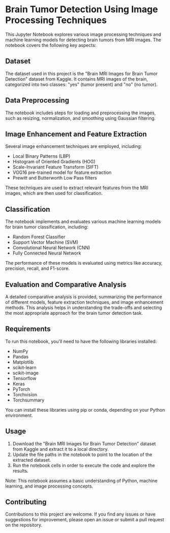 # Brain Tumor Detection Using Image Processing Techniques

This Jupyter Notebook explores various image processing techniques and machine learning models for detecting brain tumors from MRI images. The notebook covers the following key aspects:

## Dataset

The dataset used in this project is the "Brain MRI Images for Brain Tumor Detection" dataset from Kaggle. It contains MRI images of the brain, categorized into two classes: "yes" (tumor present) and "no" (no tumor).

## Data Preprocessing

The notebook includes steps for loading and preprocessing the images, such as resizing, normalization, and smoothing using Gaussian filtering.

## Image Enhancement and Feature Extraction

Several image enhancement techniques are employed, including:

- Local Binary Patterns (LBP)
- Histogram of Oriented Gradients (HOG)
- Scale-Invariant Feature Transform (SIFT)
- VGG16 pre-trained model for feature extraction
- Prewitt and Butterworth Low Pass filters

These techniques are used to extract relevant features from the MRI images, which are then used for classification.

## Classification

The notebook implements and evaluates various machine learning models for brain tumor classification, including:

- Random Forest Classifier
- Support Vector Machine (SVM)
- Convolutional Neural Network (CNN)
- Fully Connected Neural Network

The performance of these models is evaluated using metrics like accuracy, precision, recall, and F1-score.

## Evaluation and Comparative Analysis

A detailed comparative analysis is provided, summarizing the performance of different models, feature extraction techniques, and image enhancement methods. This analysis helps in understanding the trade-offs and selecting the most appropriate approach for the brain tumor detection task.

## Requirements

To run this notebook, you'll need to have the following libraries installed:

- NumPy
- Pandas
- Matplotlib
- scikit-learn
- scikit-image
- Tensorflow
- Keras
- PyTorch
- Torchvision
- Torchsummary

You can install these libraries using pip or conda, depending on your Python environment.

## Usage

1. Download the "Brain MRI Images for Brain Tumor Detection" dataset from Kaggle and extract it to a local directory.
2. Update the file paths in the notebook to point to the location of the extracted dataset.
3. Run the notebook cells in order to execute the code and explore the results.

Note: This notebook assumes a basic understanding of Python, machine learning, and image processing concepts.

## Contributing

Contributions to this project are welcome. If you find any issues or have suggestions for improvement, please open an issue or submit a pull request on the repository.

